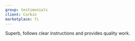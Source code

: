 ```yaml
---
group: testimonials
client: Corbin
marketplace: fi
---
```

Superb, follows clear instructions and provides quality work.